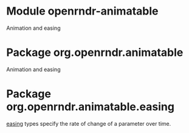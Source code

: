 # Module openrndr-animatable

Animation and easing

# Package org.openrndr.animatable

Animation and easing

# Package org.openrndr.animatable.easing
[easing](https://easings.net) types specify the rate of change of a parameter over time.

